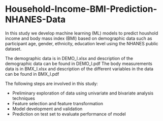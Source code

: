# Household-Income-BMI-Prediction-NHANES-Data
In this study we develop machine learning (ML) models to predict houshold income and body mass index (BMI) based on demographic data such as participant age, gender, ethnicity, education level using the NHANES public dataset.

The demographic data is in DEMO_I.xlsx and description of the demographic data can be found in DEMO_I.pdf
The body measurements data is in BMX_I.xlsx and description of the different variables in the data can be found in BMX_I.pdf

The following steps are involved in this study:
* Preliminary exploration of data using univariate and bivariate analysis techniques
* Feature selection and feature transformation
* Model development and validation
* Prediction on test set to evaluate performance of model
